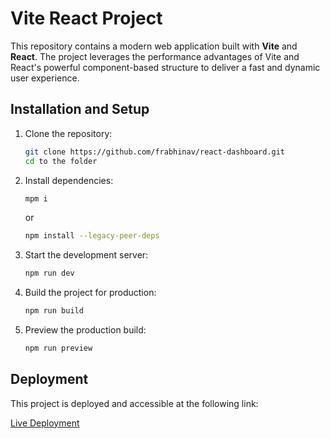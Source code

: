 # Vite React Project

This repository contains a modern web application built with **Vite** and **React**. The project leverages the performance advantages of Vite and React's powerful component-based structure to deliver a fast and dynamic user experience.


## Installation and Setup

1. Clone the repository:
   ```bash
   git clone https://github.com/frabhinav/react-dashboard.git
   cd to the folder
   ```

2. Install dependencies:
   ```bash
   mpm i
   ```
   or
   ```bash
   npm install --legacy-peer-deps
   ```

3. Start the development server:
   ```bash
   npm run dev
   ```

4. Build the project for production:
   ```bash
   npm run build
   ```

5. Preview the production build:
   ```bash
   npm run preview
   ```

## Deployment

This project is deployed and accessible at the following link:

[Live Deployment](https://react-dashboard-abhinav.vercel.app/)
